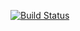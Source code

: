 [![Build Status][travis-image]][travis-url]



[travis-image]: https://img.shields.io/travis/cesine/nightwatch-component-b.svg
[travis-url]: https://travis-ci.org/cesine/nightwatch-component-b
